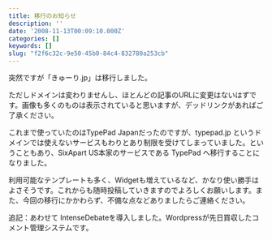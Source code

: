 ```yaml
---
title: 移行のお知らせ
description: ''
date: '2008-11-13T00:09:10.000Z'
categories: []
keywords: []
slug: "f2f6c32c-9e50-45b0-84c4-832780a253cb"
---
```

突然ですが「きゅーり.jp」は移行しました。

ただしドメインは変わりませんし、ほとんどの記事のURLに変更はないはずです。画像も多くのものは表示されていると思いますが、デッドリンクがあればご了承ください。

これまで使っていたのはTypePad Japanだったのですが、typepad.jp というドメインでは使えないサービスもわりとあり制限を受けてしまっていました。ということもあり、SixApart US本家のサービスである TypePad へ移行することになりました。

利用可能なテンプレートも多く、Widgetも増えているなど、かなり使い勝手はよさそうです。これからも随時投稿していきますのでよろしくお願いします。また、今回の移行にかかわらず、不備な点などありましたらご連絡ください。

追記：あわせて IntenseDebateを導入しました。Wordpressが先日買収したコメント管理システムです。